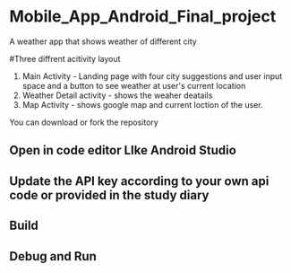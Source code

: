 # Mobile_App_Android_Final_project
A weather app that shows weather of different city 

#Three diffrent acitivity layout
1. Main Activity - Landing page with four city suggestions and user input space and a button to see weather at user's current location
2. Weather Detail activity - shows the weaher deatails
3. Map Activity - shows google map and current loction of the user.

You can download or fork the repository
## Open in code editor LIke Android Studio
## Update the API key according to your own api code or provided in the study diary
## Build 
## Debug and Run
